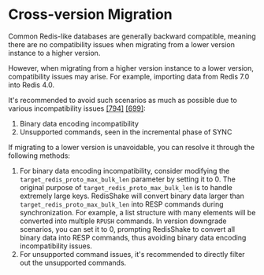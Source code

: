 # Cross-version Migration

Common Redis-like databases are generally backward compatible, meaning there are no compatibility issues when migrating from a lower version instance to a higher version.

However, when migrating from a higher version instance to a lower version, compatibility issues may arise. For example, importing data from Redis 7.0 into Redis 4.0.

It's recommended to avoid such scenarios as much as possible due to various incompatibility issues [[794]](https://github.com/tair-opensource/RedisShake/issues/794) [[699]](https://github.com/tair-opensource/RedisShake/issues/699):
1. Binary data encoding incompatibility
2. Unsupported commands, seen in the incremental phase of SYNC

If migrating to a lower version is unavoidable, you can resolve it through the following methods:
1. For binary data encoding incompatibility, consider modifying the `target_redis_proto_max_bulk_len` parameter by setting it to 0.
The original purpose of `target_redis_proto_max_bulk_len` is to handle extremely large keys. RedisShake will convert binary data larger than `target_redis_proto_max_bulk_len` into RESP commands during synchronization. For example, a list structure with many elements will be converted into multiple `RPUSH` commands. In version downgrade scenarios, you can set it to 0, prompting RedisShake to convert all binary data into RESP commands, thus avoiding binary data encoding incompatibility issues.
2. For unsupported command issues, it's recommended to directly filter out the unsupported commands.
